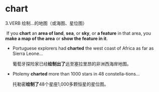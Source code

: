 # chart

3.VERB 绘制...的地图（或海图、星位图）

​	If you **chart** an **area of land**, **sea**, or **sky**, or **a feature** in that area, you **make a map of the area** or **show the feature in it**.

- Portuguese explorers had **charted** the west coast of Africa as far as Sierra Leone...

  葡萄牙探险家已经**绘制出了**远至塞拉里昂的非洲西海岸地图。

- Ptolemy **charted** more than 1000 stars in 48 constella-tions...

  托勒密**绘制了**48个星座1,000多颗恒星的星位图。

